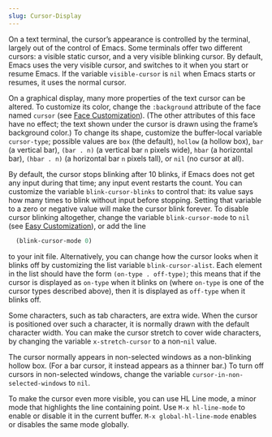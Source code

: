 ```yaml
---
slug: Cursor-Display
---
```


On a text terminal, the cursor’s appearance is controlled by the terminal, largely out of the control of Emacs. Some terminals offer two different cursors: a visible static cursor, and a very visible blinking cursor. By default, Emacs uses the very visible cursor, and switches to it when you start or resume Emacs. If the variable `visible-cursor` is `nil` when Emacs starts or resumes, it uses the normal cursor.

On a graphical display, many more properties of the text cursor can be altered. To customize its color, change the `:background` attribute of the face named `cursor` (see [Face Customization](/docs/emacs/Face-Customization)). (The other attributes of this face have no effect; the text shown under the cursor is drawn using the frame’s background color.) To change its shape, customize the buffer-local variable `cursor-type`; possible values are `box` (the default), `hollow` (a hollow box), `bar` (a vertical bar), `(bar . n)` (a vertical bar `n` pixels wide), `hbar` (a horizontal bar), `(hbar . n)` (a horizontal bar `n` pixels tall), or `nil` (no cursor at all).

By default, the cursor stops blinking after 10 blinks, if Emacs does not get any input during that time; any input event restarts the count. You can customize the variable `blink-cursor-blinks` to control that: its value says how many times to blink without input before stopping. Setting that variable to a zero or negative value will make the cursor blink forever. To disable cursor blinking altogether, change the variable `blink-cursor-mode` to `nil` (see [Easy Customization](/docs/emacs/Easy-Customization)), or add the line

```lisp
  (blink-cursor-mode 0)
```

to your init file. Alternatively, you can change how the cursor looks when it blinks off by customizing the list variable `blink-cursor-alist`. Each element in the list should have the form `(on-type . off-type)`; this means that if the cursor is displayed as `on-type` when it blinks on (where `on-type` is one of the cursor types described above), then it is displayed as `off-type` when it blinks off.

Some characters, such as tab characters, are extra wide. When the cursor is positioned over such a character, it is normally drawn with the default character width. You can make the cursor stretch to cover wide characters, by changing the variable `x-stretch-cursor` to a non-`nil` value.

The cursor normally appears in non-selected windows as a non-blinking hollow box. (For a bar cursor, it instead appears as a thinner bar.) To turn off cursors in non-selected windows, change the variable `cursor-in-non-selected-windows` to `nil`.

To make the cursor even more visible, you can use HL Line mode, a minor mode that highlights the line containing point. Use `M-x hl-line-mode` to enable or disable it in the current buffer. `M-x global-hl-line-mode` enables or disables the same mode globally.
